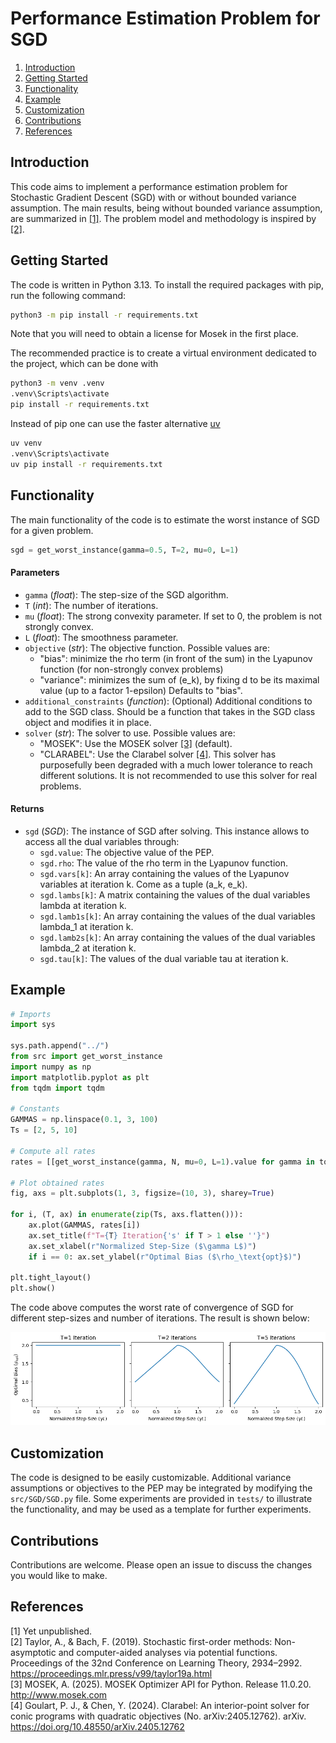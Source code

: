 # Performance Estimation Problem for SGD

1. [Introduction](#Introduction)
2. [Getting Started](#Getting-Started)
3. [Functionality](#Functionality)
4. [Example](#Example)
5. [Customization](#Customization)
6. [Contributions](#Contributions)
7. [References](#References)

## Introduction

This code aims to implement a performance estimation problem for Stochastic Gradient Descent (SGD) with or without
bounded variance assumption. The main results, being without bounded variance assumption, are summarized in [[1]](#1).
The problem model and methodology is inspired by [[2]](#2).

## Getting Started

The code is written in Python 3.13. To install the required packages with pip, run the following command:

```bash
python3 -m pip install -r requirements.txt
```

Note that you will need to obtain a license for Mosek in the first place.

The recommended practice is to create a virtual environment dedicated to the project, which can be done with

```bash
python3 -m venv .venv
.venv\Scripts\activate
pip install -r requirements.txt
```

Instead of pip one can use the faster alternative [uv](https://github.com/astral-sh/uv)

```bash
uv venv
.venv\Scripts\activate
uv pip install -r requirements.txt
```

## Functionality

The main functionality of the code is to estimate the worst instance of SGD for a given problem.

```python
sgd = get_worst_instance(gamma=0.5, T=2, mu=0, L=1)
```

#### Parameters

- `gamma` (_float_): The step-size of the SGD algorithm.
- `T` (_int_): The number of iterations.
- `mu` (_float_): The strong convexity parameter. If set to 0, the problem is not strongly convex.
- `L` (_float_): The smoothness parameter.
- `objective` (_str_): The objective function. Possible values are:
    - "bias": minimize the rho term (in front of the sum) in the Lyapunov function (for non-strongly convex problems)
    - "variance": minimizes the sum of (e_k), by fixing d to be its maximal value (up to a factor 1-epsilon)
      Defaults to "bias".
- `additional_constraints` (_function_): (Optional) Additional conditions to add to the SGD class. Should be a function
  that takes in the SGD class object and modifies it in place.
- `solver` (_str_): The solver to use. Possible values are:
    - "MOSEK": Use the MOSEK solver [[3]](#3) (default).
    - "CLARABEL": Use the Clarabel solver [[4]](#4). This solver has purposefully been degraded with a much lower
      tolerance to reach different solutions. It is not recommended to use this solver for real problems.

#### Returns

- `sgd` (_SGD_): The instance of SGD after solving. This instance allows to access all the dual variables through:
    - `sgd.value`: The objective value of the PEP.
    - `sgd.rho`: The value of the rho term in the Lyapunov function.
    - `sgd.vars[k]`: An array containing the values of the Lyapunov variables at iteration k. Come as a tuple (a_k,
      e_k).
    - `sgd.lambs[k]`: A matrix containing the values of the dual variables lambda at iteration k.
    - `sgd.lamb1s[k]`: An array containing the values of the dual variables lambda_1 at iteration k.
    - `sgd.lamb2s[k]`: An array containing the values of the dual variables lambda_2 at iteration k.
    - `sgd.tau[k]`: The values of the dual variable tau at iteration k.

## Example

```python
# Imports
import sys

sys.path.append("../")
from src import get_worst_instance
import numpy as np
import matplotlib.pyplot as plt
from tqdm import tqdm

# Constants
GAMMAS = np.linspace(0.1, 3, 100)
Ts = [2, 5, 10]

# Compute all rates
rates = [[get_worst_instance(gamma, N, mu=0, L=1).value for gamma in tqdm(GAMMAS)] for N in Ns]

# Plot obtained rates
fig, axs = plt.subplots(1, 3, figsize=(10, 3), sharey=True)

for i, (T, ax) in enumerate(zip(Ts, axs.flatten())):
    ax.plot(GAMMAS, rates[i])
    ax.set_title(f"T={T} Iteration{'s' if T > 1 else ''}")
    ax.set_xlabel(r"Normalized Step-Size ($\gamma L$)")
    if i == 0: ax.set_ylabel(r"Optimal Bias ($\rho_\text{opt}$)")

plt.tight_layout()
plt.show()
```

The code above computes the worst rate of convergence of SGD for different step-sizes and number of iterations. The
result is shown below:

![](https://github.com/DanielCortild/PEP-for-SGD-without-Variance/blob/main/example.png?raw=true)

## Customization

The code is designed to be easily customizable. Additional variance assumptions or objectives to the PEP may be
integrated by modifying the `src/SGD/SGD.py` file. Some experiments are provided in `tests/` to illustrate the
functionality, and may be used as a template for further experiments.

## Contributions

Contributions are welcome. Please open an issue to discuss the changes you would like to make.

## References

<a id="1">[1]</a> Yet unpublished.
<br/>
<a id="2">[2]</a> Taylor, A., & Bach, F. (2019). Stochastic first-order methods: Non-asymptotic and computer-aided
analyses via potential functions. Proceedings of the 32nd Conference on Learning Theory,
2934–2992. https://proceedings.mlr.press/v99/taylor19a.html
<br/>
<a id="3">[3]</a> MOSEK, A. (2025). MOSEK Optimizer API for Python. Release 11.0.20. http://www.mosek.com
<br/>
<a id="4">[4]</a> Goulart, P. J., & Chen, Y. (2024). Clarabel: An interior-point solver for conic programs with
quadratic objectives (No. arXiv:2405.12762). arXiv. https://doi.org/10.48550/arXiv.2405.12762

